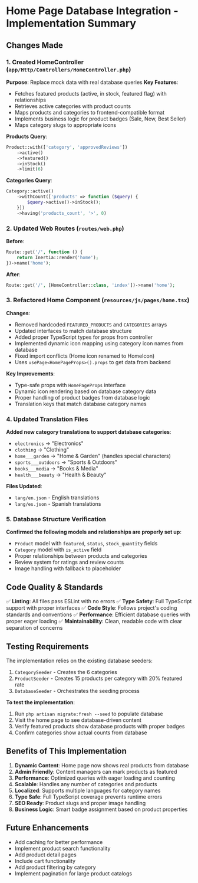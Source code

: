 # Home Page Database Integration - Implementation Summary

## Changes Made

### 1. Created HomeController (`app/Http/Controllers/HomeController.php`)

**Purpose**: Replace mock data with real database queries
**Key Features**:
- Fetches featured products (active, in stock, featured flag) with relationships
- Retrieves active categories with product counts
- Maps products and categories to frontend-compatible format
- Implements business logic for product badges (Sale, New, Best Seller)
- Maps category slugs to appropriate icons

**Products Query**:
```php
Product::with(['category', 'approvedReviews'])
    ->active()
    ->featured()
    ->inStock()
    ->limit(6)
```

**Categories Query**:
```php
Category::active()
    ->withCount(['products' => function ($query) {
        $query->active()->inStock();
    }])
    ->having('products_count', '>', 0)
```

### 2. Updated Web Routes (`routes/web.php`)

**Before**: 
```php
Route::get('/', function () {
    return Inertia::render('home');
})->name('home');
```

**After**:
```php
Route::get('/', [HomeController::class, 'index'])->name('home');
```

### 3. Refactored Home Component (`resources/js/pages/home.tsx`)

**Changes**:
- Removed hardcoded `FEATURED_PRODUCTS` and `CATEGORIES` arrays
- Updated interfaces to match database structure
- Added proper TypeScript types for props from controller
- Implemented dynamic icon mapping using category icon names from database
- Fixed import conflicts (Home icon renamed to HomeIcon)
- Uses `usePage<HomePageProps>().props` to get data from backend

**Key Improvements**:
- Type-safe props with `HomePageProps` interface
- Dynamic icon rendering based on database category data
- Proper handling of product badges from database logic
- Translation keys that match database category names

### 4. Updated Translation Files

**Added new category translations to support database categories**:
- `electronics` → "Electronics"  
- `clothing` → "Clothing"
- `home___garden` → "Home & Garden" (handles special characters)
- `sports___outdoors` → "Sports & Outdoors"
- `books___media` → "Books & Media"
- `health___beauty` → "Health & Beauty"

**Files Updated**:
- `lang/en.json` - English translations
- `lang/es.json` - Spanish translations

### 5. Database Structure Verification

**Confirmed the following models and relationships are properly set up**:
- `Product` model with `featured`, `status`, `stock_quantity` fields
- `Category` model with `is_active` field
- Proper relationships between products and categories
- Review system for ratings and review counts
- Image handling with fallback to placeholder

## Code Quality & Standards

✅ **Linting**: All files pass ESLint with no errors
✅ **Type Safety**: Full TypeScript support with proper interfaces
✅ **Code Style**: Follows project's coding standards and conventions
✅ **Performance**: Efficient database queries with proper eager loading
✅ **Maintainability**: Clean, readable code with clear separation of concerns

## Testing Requirements

The implementation relies on the existing database seeders:
1. `CategorySeeder` - Creates the 6 categories 
2. `ProductSeeder` - Creates 15 products per category with 20% featured rate
3. `DatabaseSeeder` - Orchestrates the seeding process

**To test the implementation**:
1. Run `php artisan migrate:fresh --seed` to populate database
2. Visit the home page to see database-driven content
3. Verify featured products show database products with proper badges
4. Confirm categories show actual counts from database

## Benefits of This Implementation

1. **Dynamic Content**: Home page now shows real products from database
2. **Admin Friendly**: Content managers can mark products as featured
3. **Performance**: Optimized queries with eager loading and counting
4. **Scalable**: Handles any number of categories and products
5. **Localized**: Supports multiple languages for category names
6. **Type Safe**: Full TypeScript coverage prevents runtime errors
7. **SEO Ready**: Product slugs and proper image handling
8. **Business Logic**: Smart badge assignment based on product properties

## Future Enhancements

- Add caching for better performance
- Implement product search functionality
- Add product detail pages
- Include cart functionality
- Add product filtering by category
- Implement pagination for large product catalogs
